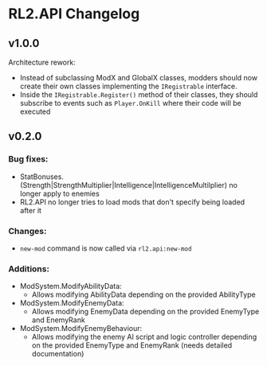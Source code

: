 # RL2.API Changelog

## v1.0.0
Architecture rework:
- Instead of subclassing ModX and GlobalX classes, modders should now create their own classes implementing the `IRegistrable` interface.
- Inside the `IRegistrable.Register()` method of their classes, they should subscribe to events such as `Player.OnKill` where their code will be executed

## v0.2.0
### Bug fixes:
- StatBonuses.(Strength|StrengthMultiplier|Intelligence|IntelligenceMultilplier) no longer apply to enemies
- RL2.API no longer tries to load mods that don't specify being loaded after it
### Changes:
- `new-mod` command is now called via `rl2.api:new-mod`
### Additions:
- ModSystem.ModifyAbilityData:
	- Allows modifying AbilityData depending on the provided AbilityType
- ModSystem.ModifyEnemyData:
	- Allows modifying EnemyData depending on the provided EnemyType and EnemyRank
- ModSystem.ModifyEnemyBehaviour:
	- Allows modifying the enemy AI script and logic controller depending on the provided EnemyType and EnemyRank (needs detailed documentation)
